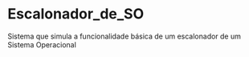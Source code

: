 # Escalonador_de_SO
Sistema que simula a funcionalidade básica de um escalonador de um Sistema Operacional
